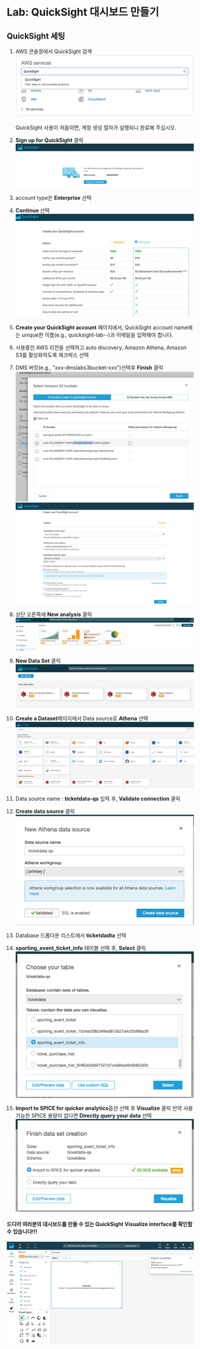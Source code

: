 # Lab: QuickSight 대시보드 만들기

## QuickSight 세팅
1. AWS 콘솔창에서 QuickSight 검색
![AWS 콘솔](../images/qs/qs-console.png)<br></br>
QuickSight 사용이 처음이면, 계정 생성 절차가 실행되니 완료해 주십시오.

2. <b>Sign up for QuickSight</b> 클릭
![AWS 콘솔](../images/qs/qs-signup1.png)

3. account type은 <b>Enterprise</b> 선택
4. <b> Continue </b>선택
![AWS 콘솔](../images/qs/qs-signup2.png)
5. <b>Create your QuickSight account</b> 페이지에서, QuickSight account name에는 unique한 이름(e.g., quicksight-lab-<initials>-<randomstring>)과 이메일을 입력해야 합니다.
6. 사용중인 AWS 리전을 선택하고 auto discovery, Amazon Athena, Amazon S3를 활성화하도록 체크박스 선택
7. DMS 버킷(e.g., "xxx-dmslabs3bucket-xxx")선택후 <b>Finish</b> 클릭
![AWS 콘솔](../images/qs/qs-signup3.png)
![AWS 콘솔](../images/qs/qs-signup4.png)
8. 상단 오른쪽에 <b>New analysis</b> 클릭
![AWS 콘솔](../images/qs/qs-start-na.png)
9. <b>New Data Set</b> 클릭
![AWS 콘솔](../images/qs/qs-start-ds.png)
10. <b>Create a Dataset</b>페이지에서 Data source로 <b>Athena</b> 선택
![AWS 콘솔](../images/qs/qs-start-ds2.png)
11. Data source name : <b>ticketdata-qs</b> 입력 후, <b>Validate connection</b> 클릭
12. <b>Create data source</b> 클릭
![AWS 콘솔](../images/qs/qs-create-ds1.png)
13. Database 드롭다운 리스트에서 <b>ticketdadta</b> 선택
14. <b>sporting_event_ticket_info</b> 테이블 선택 후, <b>Select</b> 클릭
![AWS 콘솔](../images/qs/qs-create-ds2.png)
15. <b>Import to SPICE for quicker analytics</b>옵션 선택 후 <b>Visualize</b> 클릭
만약 사용 가능한 SPICE 용량이 없다면 <b>Directly query your data</b> 선택
![AWS 콘솔](../images/qs/qs-create-ds3.png)

#### 드디어 여러분의 대시보드를 만들 수 있는 QuickSight Visualize interface를 확인할 수 있습니다!!!
![AWS 콘솔](../images/qs/qs-dashboard.png)
